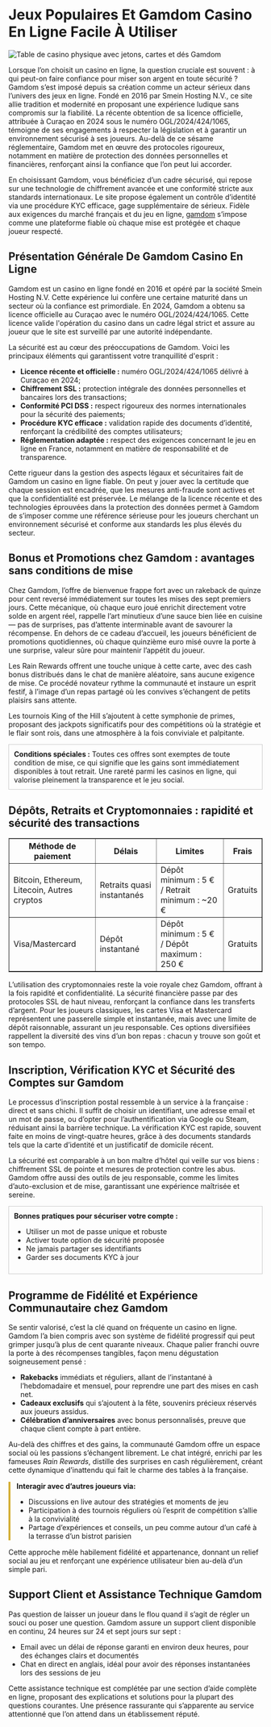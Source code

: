 <h1>Jeux Populaires Et Gamdom Casino En Ligne Facile À Utiliser</h1>
<img src="https://i.ibb.co/cc0jpCxg/cards-g06e27787c-1280.jpg" alt="Table de casino physique avec jetons, cartes et dés Gamdom" style="max-width: 100%; height: auto; display: block; margin: 0 auto;">

<p>Lorsque l’on choisit un casino en ligne, la question cruciale est souvent : à qui peut-on faire confiance pour miser son argent en toute sécurité ? Gamdom s’est imposé depuis sa création comme un acteur sérieux dans l’univers des jeux en ligne. Fondé en 2016 par Smein Hosting N.V., ce site allie tradition et modernité en proposant une expérience ludique sans compromis sur la fiabilité. La récente obtention de sa licence officielle, attribuée à Curaçao en 2024 sous le numéro OGL/2024/424/1065, témoigne de ses engagements à respecter la législation et à garantir un environnement sécurisé à ses joueurs. Au-delà de ce sésame réglementaire, Gamdom met en œuvre des protocoles rigoureux, notamment en matière de protection des données personnelles et financières, renforçant ainsi la confiance que l’on peut lui accorder.</p>

<p>En choisissant Gamdom, vous bénéficiez d’un cadre sécurisé, qui repose sur une technologie de chiffrement avancée et une conformité stricte aux standards internationaux. Le site propose également un contrôle d’identité via une procédure KYC efficace, gage supplémentaire de sérieux. Fidèle aux exigences du marché français et du jeu en ligne, <a href="https://gamdomcasino.top/" target="_blank">gamdom</a> s’impose comme une plateforme fiable où chaque mise est protégée et chaque joueur respecté.</p>

<h2>Présentation Générale De Gamdom Casino En Ligne</h2>
<p>Gamdom est un casino en ligne fondé en 2016 et opéré par la société Smein Hosting N.V. Cette expérience lui confère une certaine maturité dans un secteur où la confiance est primordiale. En 2024, Gamdom a obtenu sa licence officielle au Curaçao avec le numéro OGL/2024/424/1065. Cette licence valide l'opération du casino dans un cadre légal strict et assure au joueur que le site est surveillé par une autorité indépendante.</p>

<p>La sécurité est au cœur des préoccupations de Gamdom. Voici les principaux éléments qui garantissent votre tranquillité d'esprit :</p>
<ul>
  <li><strong>Licence récente et officielle :</strong> numéro OGL/2024/424/1065 délivré à Curaçao en 2024;</li>
  <li><strong>Chiffrement SSL :</strong> protection intégrale des données personnelles et bancaires lors des transactions;</li>
  <li><strong>Conformité PCI DSS :</strong> respect rigoureux des normes internationales pour la sécurité des paiements;</li>
  <li><strong>Procédure KYC efficace :</strong> validation rapide des documents d’identité, renforçant la crédibilité des comptes utilisateurs;</li>
  <li><strong>Réglementation adaptée :</strong> respect des exigences concernant le jeu en ligne en France, notamment en matière de responsabilité et de transparence.</li>
</ul>

<p>Cette rigueur dans la gestion des aspects légaux et sécuritaires fait de Gamdom un casino en ligne fiable. On peut y jouer avec la certitude que chaque session est encadrée, que les mesures anti-fraude sont actives et que la confidentialité est préservée. Le mélange de la licence récente et des technologies éprouvées dans la protection des données permet à Gamdom de s’imposer comme une référence sérieuse pour les joueurs cherchant un environnement sécurisé et conforme aux standards les plus élevés du secteur.</p>

 

<h2>Bonus et Promotions chez Gamdom : avantages sans conditions de mise</h2>
<p>Chez Gamdom, l’offre de bienvenue frappe fort avec un rakeback de quinze pour cent reversé immédiatement sur toutes les mises des sept premiers jours. Cette mécanique, où chaque euro joué enrichit directement votre solde en argent réel, rappelle l’art minutieux d’une sauce bien liée en cuisine — pas de surprises, pas d’attente interminable avant de savourer la récompense. En dehors de ce cadeau d’accueil, les joueurs bénéficient de promotions quotidiennes, où chaque quinzième euro misé ouvre la porte à une surprise, valeur sûre pour maintenir l’appétit du joueur.</p>
<p>Les Rain Rewards offrent une touche unique à cette carte, avec des cash bonus distribués dans le chat de manière aléatoire, sans aucune exigence de mise. Ce procédé novateur rythme la communauté et instaure un esprit festif, à l’image d’un repas partagé où les convives s’échangent de petits plaisirs sans attente.</p>
<p>Les tournois King of the Hill s’ajoutent à cette symphonie de primes, proposant des jackpots significatifs pour des compétitions où la stratégie et le flair sont rois, dans une atmosphère à la fois conviviale et palpitante.</p>
<div style="border: 1px solid #ccc; padding: 10px; margin-top: 10px;">
<strong>Conditions spéciales :</strong> Toutes ces offres sont exemptes de toute condition de mise, ce qui signifie que les gains sont immédiatement disponibles à tout retrait. Une rareté parmi les casinos en ligne, qui valorise pleinement la transparence et le jeu social.</div>

<h2>Dépôts, Retraits et Cryptomonnaies : rapidité et sécurité des transactions</h2>
<table border="1" cellpadding="8" cellspacing="0" style="border-collapse: collapse; width: 100%;">
  <thead>
    <tr>
      <th>Méthode de paiement</th>
      <th>Délais</th>
      <th>Limites</th>
      <th>Frais</th>
    </tr>
  </thead>
  <tbody>
    <tr>
      <td>Bitcoin, Ethereum, Litecoin, Autres cryptos</td>
      <td>Retraits quasi instantanés</td>
      <td>Dépôt minimum : 5 € / Retrait minimum : ~20 €</td>
      <td>Gratuits</td>
    </tr>
    <tr>
      <td>Visa/Mastercard</td>
      <td>Dépôt instantané</td>
      <td>Dépôt minimum : 5 € / Dépôt maximum : 250 €</td>
      <td>Gratuits</td>
    </tr>
  </tbody>
</table>
<p>L’utilisation des cryptomonnaies reste la voie royale chez Gamdom, offrant à la fois rapidité et confidentialité. La sécurité financière passe par des protocoles SSL de haut niveau, renforçant la confiance dans les transferts d’argent. Pour les joueurs classiques, les cartes Visa et Mastercard représentent une passerelle simple et instantanée, mais avec une limite de dépôt raisonnable, assurant un jeu responsable. Ces options diversifiées rappellent la diversité des vins d’un bon repas : chacun y trouve son goût et son tempo.</p>

<h2>Inscription, Vérification KYC et Sécurité des Comptes sur Gamdom</h2>
<p>Le processus d’inscription postal ressemble à un service à la française : direct et sans chichi. Il suffit de choisir un identifiant, une adresse email et un mot de passe, ou d’opter pour l’authentification via Google ou Steam, réduisant ainsi la barrière technique. La vérification KYC est rapide, souvent faite en moins de vingt-quatre heures, grâce à des documents standards tels que la carte d’identité et un justificatif de domicile récent.</p>
<p>La sécurité est comparable à un bon maître d’hôtel qui veille sur vos biens : chiffrement SSL de pointe et mesures de protection contre les abus. Gamdom offre aussi des outils de jeu responsable, comme les limites d’auto-exclusion et de mise, garantissant une expérience maîtrisée et sereine.</p>
<div style="border: 1px solid #ccc; padding: 10px; margin-top: 10px;">
<strong>Bonnes pratiques pour sécuriser votre compte :</strong>
<ul>
  <li>Utiliser un mot de passe unique et robuste</li>
  <li>Activer toute option de sécurité proposée</li>
  <li>Ne jamais partager ses identifiants</li>
  <li>Garder ses documents KYC à jour</li>
</ul>
</div>

<h2>Programme de Fidélité et Expérience Communautaire chez Gamdom</h2>
<p>Se sentir valorisé, c’est la clé quand on fréquente un casino en ligne. Gamdom l’a bien compris avec son système de fidélité progressif qui peut grimper jusqu’à plus de cent quarante niveaux. Chaque palier franchi ouvre la porte à des récompenses tangibles, façon menu dégustation soigneusement pensé :</p>
<ul>
<li><strong>Rakebacks</strong> immédiats et réguliers, allant de l’instantané à l’hebdomadaire et mensuel, pour reprendre une part des mises en cash net.</li>
<li><strong>Cadeaux exclusifs</strong> qui s’ajoutent à la fête, souvenirs précieux réservés aux joueurs assidus.</li>
<li><strong>Célébration d’anniversaires</strong> avec bonus personnalisés, preuve que chaque client compte à part entière.</li>
</ul>
<p>Au-delà des chiffres et des gains, la communauté Gamdom offre un espace social où les passions s’échangent librement. Le chat intégré, enrichi par les fameuses <em>Rain Rewards</em>, distille des surprises en cash régulièrement, créant cette dynamique d’inattendu qui fait le charme des tables à la française. </p>
<div style="border-left:4px solid #d4af37; padding-left:12px; margin:15px 0;">
<p><strong>Interagir avec d’autres joueurs via:</strong></p>
<ul>
<li>Discussions en live autour des stratégies et moments de jeu</li>
<li>Participation à des tournois réguliers où l’esprit de compétition s’allie à la convivialité</li>
<li>Partage d’expériences et conseils, un peu comme autour d’un café à la terrasse d’un bistrot parisien</li>
</ul>
</div>
<p>Cette approche mêle habilement fidélité et appartenance, donnant un relief social au jeu et renforçant une expérience utilisateur bien au-delà d’un simple pari.</p>

<h2>Support Client et Assistance Technique Gamdom</h2>
<p>Pas question de laisser un joueur dans le flou quand il s’agit de régler un souci ou poser une question. Gamdom assure un support client disponible en continu, 24 heures sur 24 et sept jours sur sept :</p>
<ul>
<li>Email avec un délai de réponse garanti en environ deux heures, pour des échanges clairs et documentés</li>
<li>Chat en direct en anglais, idéal pour avoir des réponses instantanées lors des sessions de jeu</li>
</ul>
<p>Cette assistance technique est complétée par une section d’aide complète en ligne, proposant des explications et solutions pour la plupart des questions courantes. Une présence rassurante qui s’apparente au service attentionné que l’on attend dans un établissement réputé.</p>